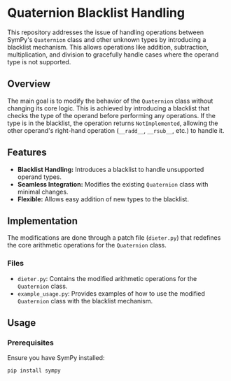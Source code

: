 # Quaternion Blacklist Handling

This repository addresses the issue of handling operations between SymPy's `Quaternion` class and other unknown types by introducing a blacklist mechanism. This allows operations like addition, subtraction, multiplication, and division to gracefully handle cases where the operand type is not supported.

## Overview

The main goal is to modify the behavior of the `Quaternion` class without changing its core logic. This is achieved by introducing a blacklist that checks the type of the operand before performing any operations. If the type is in the blacklist, the operation returns `NotImplemented`, allowing the other operand's right-hand operation (`__radd__`, `__rsub__`, etc.) to handle it.

## Features

- **Blacklist Handling:** Introduces a blacklist to handle unsupported operand types.
- **Seamless Integration:** Modifies the existing `Quaternion` class with minimal changes.
- **Flexible:** Allows easy addition of new types to the blacklist.

## Implementation

The modifications are done through a patch file (`dieter.py`) that redefines the core arithmetic operations for the `Quaternion` class.

### Files

- `dieter.py`: Contains the modified arithmetic operations for the `Quaternion` class.
- `example_usage.py`: Provides examples of how to use the modified `Quaternion` class with the blacklist mechanism.

## Usage

### Prerequisites

Ensure you have SymPy installed:

```bash
pip install sympy
